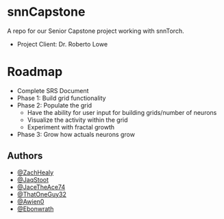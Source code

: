 # snnCapstone

A repo for our Senior Capstone project working with snnTorch.
 - Project Client: Dr. Roberto Lowe

# Roadmap

- Complete SRS Document
- Phase 1: Build grid functionality
- Phase 2: Populate the grid
    - Have the ability for user input for building grids/number of neurons
    - Visualize the activity within the grid
    - Experiment with fractal growth
- Phase 3: Grow how actuals neurons grow


## Authors

- [@ZachHealy](https://www.github.com/zachhealy)
- [@JaqStoot](https://www.github.com/JaqStoot)
- [@JaceTheAce74](https://www.github.com/JaceTheAce74)
- [@ThatOneGuy32](https://www.github.com/ThatOneGuy32)
- [@Awien0](https://www.github.com/Awien0)
- [@Ebonwrath](https://www.github.com/Ebonwrath)
